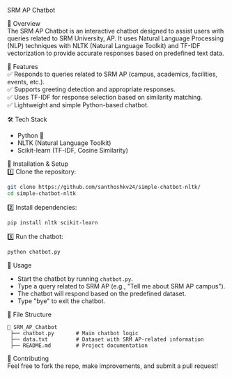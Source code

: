SRM AP Chatbot

📌 Overview  
The SRM AP Chatbot is an interactive chatbot designed to assist users with queries related to SRM University, AP. It uses Natural Language Processing (NLP) techniques with NLTK (Natural Language Toolkit) and TF-IDF vectorization to provide accurate responses based on predefined text data.  

🎯 Features  
✅ Responds to queries related to SRM AP (campus, academics, facilities, events, etc.).  
✅ Supports greeting detection and appropriate responses.  
✅ Uses TF-IDF for response selection based on similarity matching.  
✅ Lightweight and simple Python-based chatbot.  

🛠️ Tech Stack  
- Python 🐍  
- NLTK (Natural Language Toolkit)
- Scikit-learn (TF-IDF, Cosine Similarity)

🚀 Installation & Setup  
1️⃣ Clone the repository:  
```bash
git clone https://github.com/santhoshkv24/simple-chatbot-nltk/
cd simple-chatbot-nltk
```  
2️⃣ Install dependencies:  
```bash
pip install nltk scikit-learn
```  
3️⃣ Run the chatbot:  
```bash
python chatbot.py
```  

📖 Usage  
- Start the chatbot by running `chatbot.py`.  
- Type a query related to SRM AP (e.g., "Tell me about SRM AP campus").  
- The chatbot will respond based on the predefined dataset.  
- Type "bye" to exit the chatbot.  

📂 File Structure  
```
📁 SRM_AP_Chatbot
 ├── chatbot.py       # Main chatbot logic
 ├── data.txt         # Dataset with SRM AP-related information
 ├── README.md        # Project documentation
```

🤝 Contributing  
Feel free to fork the repo, make improvements, and submit a pull request!
